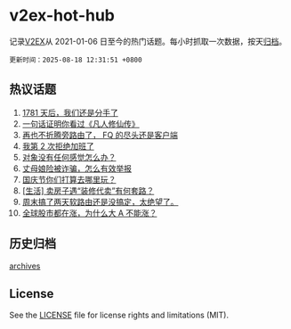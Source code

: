 # v2ex-hot-hub

 记录[V2EX](https://www.v2ex.com/)从 2021-01-06 日至今的热门话题。每小时抓取一次数据，按天[归档](archives)。

`更新时间：2025-08-18 12:31:51 +0800`

## 热议话题

1. [1781 天后，我们还是分手了](https://www.v2ex.com/t/1153086)
1. [一句话证明你看过《凡人修仙传》](https://www.v2ex.com/t/1153055)
1. [再也不折腾旁路由了， FQ 的尽头还是客户端](https://www.v2ex.com/t/1152993)
1. [我第 2 次拒绝加班了](https://www.v2ex.com/t/1153019)
1. [对象没有任何感觉怎么办？](https://www.v2ex.com/t/1153045)
1. [丈母娘险被诈骗，怎么有效举报](https://www.v2ex.com/t/1152978)
1. [国庆节你们打算去哪里玩？](https://www.v2ex.com/t/1152962)
1. [[生活] 卖房子遇“装修代卖”有何套路？](https://www.v2ex.com/t/1152987)
1. [周末搞了两天软路由还是没搞定，太绝望了。](https://www.v2ex.com/t/1153058)
1. [全球股市都在涨，为什么大 A 不能涨？](https://www.v2ex.com/t/1153073)

## 历史归档

[archives](archives)

## License

See the [LICENSE](LICENSE) file for license rights and limitations (MIT).
